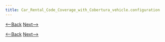 ```yaml
---
title: Car_Rental_Code_Coverage_with_Cobertura_vehicle.configuration
---
```

[<--Back]({{_site.pagesurl}}/Car_Rental_Code_Coverage_with_Cobertura_vehicle.exception)  [Next-->]({{_site.pagesurl}}/Car_Rental_Code_Coverage_with_Cobertura_vehicle.reference)


[<--Back]({{_site.pagesurl}}/Car_Rental_Code_Coverage_with_Cobertura_vehicle.exception)  [Next-->]({{_site.pagesurl}}/Car_Rental_Code_Coverage_with_Cobertura_vehicle.reference)
